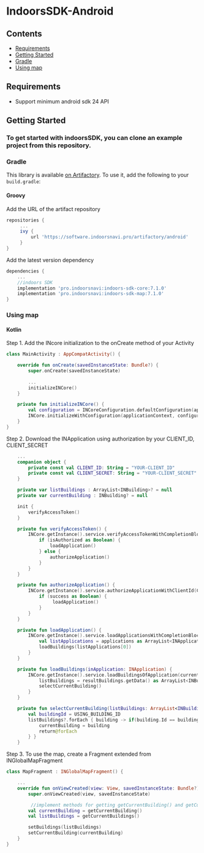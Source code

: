 # IndoorsSDK-Android
## Contents

- [Requirements](#requirements)
- [Getting Started](#getting-started)  
- [Gradle](#gradle)
- [Using map](#using-map)  

## Requirements
- Support minimum android sdk 24 API

## Getting Started
### To get started with indoorsSDK, you can clone an example project from this repository.

### Gradle
This library is available [on Artifactory](https://software.indoorsnavi.pro/artifactory/android). To use it, add the following to your `build.gradle`:

#### Groovy
Add the URL of the artifact repository
```groovy
repositories {
     ...
     ivy { 
         url 'https://software.indoorsnavi.pro/artifactory/android' 
     }
}
```
Add the latest version dependency
```groovy
dependencies {
    ...
    //indoors SDK
    implementation 'pro.indoorsnavi:indoors-sdk-core:7.1.0'
    implementation 'pro.indoorsnavi:indoors-sdk-map:7.1.0'
}
```
### Using map
#### Kotlin
Step 1. Add the INcore initialization to the onCreate method of your Activity
```kotlin
class MainActivity : AppCompatActivity() {

    override fun onCreate(savedInstanceState: Bundle?) {
        super.onCreate(savedInstanceState)
        
        ...
        initializeINCore()
    }

    private fun initializeINCore() {
        val configuration = INCoreConfiguration.defaultConfiguration(applicationContext)
        INCore.initializeWithConfiguration(applicationContext, configuration)
    }
}
```

Step 2. Download the INApplication using authorization by your CLIENT_ID, CLIENT_SECRET
```kotlin
    ...
    companion object {
        private const val CLIENT_ID: String = "YOUR-CLIENT_ID"
        private const val CLIENT_SECRET: String = "YOUR-CLIENT_SECRET"
    }

    private var listBuildings : ArrayList<INBuilding>? = null
    private var currentBuilding : INBuilding? = null

    init {
        verifyAccessToken()
    }

    private fun verifyAccessToken() {
        INCore.getInstance().service.verifyAccessTokenWithCompletionBlock { isAuthorized ->
            if (isAuthorized as Boolean) {
                loadApplication()
            } else {
                authorizeApplication()
            }
        }
    }

    private fun authorizeApplication() {
        INCore.getInstance().service.authorizeApplicationWithClientId(CLIENT_ID, CLIENT_SECRET) { success: Any ->
            if (success as Boolean) {
                 loadApplication()
            }
        }
    }

    private fun loadApplication() {
        INCore.getInstance().service.loadApplicationsWithCompletionBlock { applications: Any? ->
            val listApplications = applications as ArrayList<INApplication>
            loadBuildings(listApplications[0])
        }
    }

    private fun loadBuildings(inApplication: INApplication) {
        INCore.getInstance().service.loadBuildingsOfApplication(currentApplication) { resultBuildings: INResponseData ->
            listBuildings = resultBuildings.getData() as ArrayList<INBuilding>
            selectCurrentBuilding()
        }
    }

    private fun selectCurrentBuilding(listBuildings: ArrayList<INBuilding>) {
        val buildingId = USING_BUILDING_ID
        listBuildings?.forEach { building -> if(building.Id == buildingId) {
            currentBuilding = building
            return@forEach
        } }
    }
```

Step 3. To use the map, create a Fragment extended from INGlobalMapFragment
```kotlin
class MapFragment : INGlobalMapFragment() {

    ...
    override fun onViewCreated(view: View, savedInstanceState: Bundle?) {
        super.onViewCreated(view, savedInstanceState)

         //implement methods for getting getCurrentBuilding() and getCurrentBuildings() 
        val currentBuilding = getCurrentBuilding()
        val listBuildings = getCurrentBuildings()

        setBuildings(listBuildings)
        setCurrentBuilding(currentBuilding)
    }
}
```

